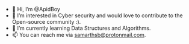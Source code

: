 - 👋 Hi, I’m @ApidBoy
- 👀 I’m interested in Cyber security and would love to contribute to the Open-source community :).
- 🌱 I’m currently learning Data Structures and Algorithms.
- 📫 You can reach me via samarthsb@protonmail.com.

<!---
ApidBoy/ApidBoy is a ✨ special ✨ repository because its `README.md` (this file) appears on your GitHub profile.
You can click the Preview link to take a look at your changes.
--->
